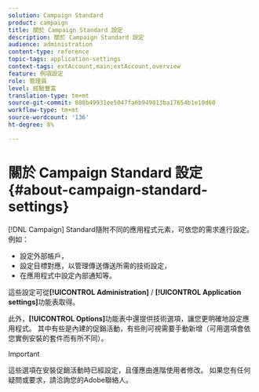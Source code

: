 ```yaml
---
solution: Campaign Standard
product: campaign
title: 關於 Campaign Standard 設定
description: 關於 Campaign Standard 設定
audience: administration
content-type: reference
topic-tags: application-settings
context-tags: extAccount,main;extAccount,overview
feature: 例項設定
role: 管理員
level: 經驗豐富
translation-type: tm+mt
source-git-commit: 088b49931ee5047fa6b949813ba17654b1e10d60
workflow-type: tm+mt
source-wordcount: '136'
ht-degree: 8%

---
```



# 關於 Campaign Standard 設定{#about-campaign-standard-settings}

[!DNL Campaign] Standard隨附不同的應用程式元素，可依您的需求進行設定。例如：

* 設定外部帳戶，
* 設定目標對應，以管理傳送傳送所需的技術設定，
* 在應用程式中設定內部通知等。

這些設定可從&#x200B;**[!UICONTROL Administration]** / **[!UICONTROL Application settings]**&#x200B;功能表取得。

此外，**[!UICONTROL Options]**&#x200B;功能表中還提供技術選項，讓您更明確地設定應用程式。 其中有些是內建的促銷活動，有些則可視需要手動新增（可用選項會依您實例安裝的套件而有所不同）。

>[!IMPORTANT]
>
>這些選項在安裝促銷活動時已經設定，且僅應由進階使用者修改。 如果您有任何疑問或要求，請洽詢您的Adobe聯絡人。
